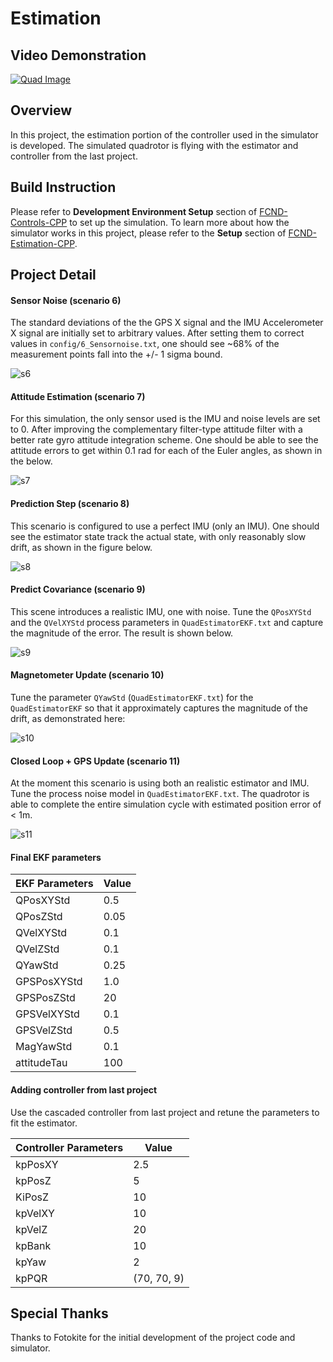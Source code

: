 # Estimation #

## Video Demonstration

[![Quad Image](./demonstration/s.gif)](https://youtu.be/)

## Overview

In this project, the estimation portion of the controller used in the simulator is developed. The simulated quadrotor is flying with the estimator and controller from the last project. 

## Build Instruction

Please refer to **Development Environment Setup** section of [FCND-Controls-CPP](https://github.com/udacity/FCND-Controls-CPP) to set up the simulation. To learn more about how the simulator works in this project, please refer to the **Setup** section of [FCND-Estimation-CPP](https://github.com/udacity/FCND-Estimation-CPP.git).

## Project Detail ##

#### Sensor Noise (scenario 6)

The standard deviations of the the GPS X signal and the IMU Accelerometer X signal are initially set to arbitrary values. After setting them to correct values in `config/6_Sensornoise.txt`, one should see ~68% of the measurement points fall into the +/- 1 sigma bound.

![s6](./demonstration/s6.gif)

#### Attitude Estimation (scenario 7)

For this simulation, the only sensor used is the IMU and noise levels are set to 0. After improving the complementary filter-type attitude filter with a better rate gyro attitude integration scheme. One should be able to see the attitude errors to get within 0.1 rad for each of the Euler angles, as shown in the below.

![s7](./demonstration/s7.gif)

#### Prediction Step (scenario 8)

This scenario is configured to use a perfect IMU (only an IMU). One should see the estimator state track the actual state, with only reasonably slow drift, as shown in the figure below.

![s8](./demonstration/s8.gif)

#### Predict Covariance (scenario 9)

This scene introduces a realistic IMU, one with noise.  Tune the `QPosXYStd` and the `QVelXYStd` process parameters in `QuadEstimatorEKF.txt` and capture the magnitude of the error. The result is shown below.

![s9](./demonstration/s9.gif)

#### Magnetometer Update (scenario 10)

Tune the parameter `QYawStd` (`QuadEstimatorEKF.txt`) for the `QuadEstimatorEKF` so that it approximately captures the magnitude of the drift, as demonstrated here:

![s10](./demonstration/s10.gif)

#### Closed Loop + GPS Update  (scenario 11)

At the moment this scenario is using both an realistic estimator and IMU. Tune the process noise model in `QuadEstimatorEKF.txt`. The quadrotor is able to complete the entire simulation cycle with estimated position error of < 1m.

![s11](./demonstration/s11.gif)

#### Final EKF parameters

| EKF Parameters | Value |
| -------------- | ----- |
| QPosXYStd      | 0.5   |
| QPosZStd       | 0.05  |
| QVelXYStd      | 0.1   |
| QVelZStd       | 0.1   |
| QYawStd        | 0.25  |
| GPSPosXYStd    | 1.0   |
| GPSPosZStd     | 20    |
| GPSVelXYStd    | 0.1   |
| GPSVelZStd     | 0.5   |
| MagYawStd      | 0.1   |
| attitudeTau    | 100   |

#### Adding controller from last project ####

Use the cascaded controller from last project and retune the parameters to fit the estimator.

| Controller Parameters | Value       |
| --------------------- | ----------- |
| kpPosXY               | 2.5         |
| kpPosZ                | 5           |
| KiPosZ                | 10          |
| kpVelXY               | 10          |
| kpVelZ                | 20          |
| kpBank                | 10          |
| kpYaw                 | 2           |
| kpPQR                 | (70, 70, 9) |

## Special Thanks ##

Thanks to Fotokite for the initial development of the project code and simulator.